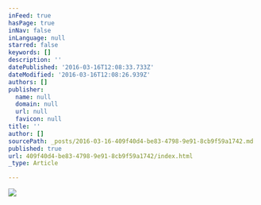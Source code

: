 ```yaml
---
inFeed: true
hasPage: true
inNav: false
inLanguage: null
starred: false
keywords: []
description: ''
datePublished: '2016-03-16T12:08:33.733Z'
dateModified: '2016-03-16T12:08:26.939Z'
authors: []
publisher:
  name: null
  domain: null
  url: null
  favicon: null
title: ''
author: []
sourcePath: _posts/2016-03-16-409f40d4-be83-4798-9e91-8cb9f59a1742.md
published: true
url: 409f40d4-be83-4798-9e91-8cb9f59a1742/index.html
_type: Article

---
```

![](https://the-grid-user-content.s3-us-west-2.amazonaws.com/737a28e8-18d2-4ddc-9d67-2bf25dfccb36.jpg)